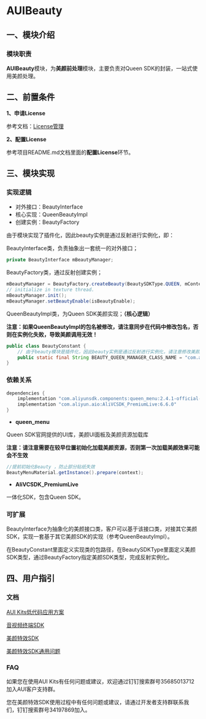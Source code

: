 # **AUIBeauty**

## **一、模块介绍**

### **模块职责**

**AUIBeauty**模块，为**美颜前处理**模块，主要负责对Queen SDK的封装，一站式使用美颜处理。

## **二、前置条件**

**1、申请License**

参考文档：[License管理](https://help.aliyun.com/document_detail/2391301.html)

**2、配置License**

参考项目README.md文档里面的**配置License**环节。

## **三、模块实现**

### **实现逻辑**

* 对外接口：BeautyInterface
* 核心实现：QueenBeautyImpl
* 创建实例：BeautyFactory

由于模块实现了插件化，因此beauty实例是通过反射进行实例化，即：

BeautyInterface类，负责抽象出一套统一的对外接口；

```java
private BeautyInterface mBeautyManager;
```

BeautyFactory类，通过反射创建实例；

```java
mBeautyManager = BeautyFactory.createBeauty(BeautySDKType.QUEEN, mContext);
// initialize in texture thread.
mBeautyManager.init();
mBeautyManager.setBeautyEnable(isBeautyEnable);
```

QueenBeautyImpl类，为Queen SDK美颜实现；**（核心逻辑）**

**注意：如果QueenBeautyImpl的包名被修改，请注意同步在代码中修改包名，否则在实例化失败，导致美颜调用无效！**

```java
public class BeautyConstant {
    // 由于beauty模块是插件化，因此beauty实例是通过反射进行实例化，请注意修改美颜具体实现（impl）类名，以免出现美颜初始化失败导致美颜失效的问题
    public static final String BEAUTY_QUEEN_MANAGER_CLASS_NAME = "com.alivc.auibeauty.queenbeauty.QueenBeautyImpl";
}
```

### **依赖关系**

```groovy
dependencies {
    implementation "com.aliyunsdk.components:queen_menu:2.4.1-official-menu-ultimate-tiny"
    implementation "com.aliyun.aio:AliVCSDK_PremiumLive:6.6.0"
}
```

* **queen_menu**

Queen SDK官网提供的UI库，美颜UI面板及美颜资源加载库

**注意：请注意需要在较早位置初始化加载美颜资源，否则第一次加载美颜效果可能会不生效**

```java
//提前初始化Beauty ，防止部分贴纸失效
BeautyMenuMaterial.getInstance().prepare(context);
```

* **AliVCSDK_PremiumLive**

一体化SDK，包含Queen SDK。

### **可扩展**

BeautyInterface为抽象化的美颜接口类，客户可以基于该接口类，对接其它美颜SDK，实现一套基于其它美颜SDK的实现（参考QueenBeautyImpl）。

在BeautyConstant里面定义实现类的包路径，在BeautySDKType里面定义美颜SDK类型，通过BeautyFactory指定美颜SDK类型，完成反射实例化。

## 四、用户指引

### **文档**

[AUI Kits低代码应用方案](https://help.aliyun.com/document_detail/2391314.html)

[音视频终端SDK](https://help.aliyun.com/product/261167.html)

[美颜特效SDK](https://help.aliyun.com/document_detail/2392303.html)

[美颜特效SDK通用问题](https://help.aliyun.com/document_detail/2400372.html)

### **FAQ**

如果您在使用AUI Kits有任何问题或建议，欢迎通过钉钉搜索群号35685013712加入AUI客户支持群。

您在美颜特效SDK使用过程中有任何问题或建议，请通过开发者支持群联系我们，钉钉搜索群号34197869加入。